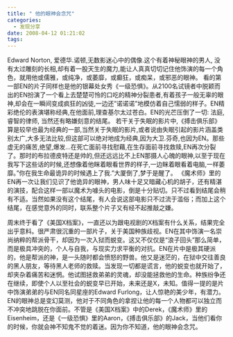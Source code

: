 ```yaml
---
title: " 他的眼神会念咒"
categories:
  - 发现分享
date: 2008-04-12 01:21:02
tags:
---
```


Edward Norton, 爱德华.诺顿,无数影迷心中的偶像.这个有着神秘眼神的男人, 没有太过雕刻的长相,却有着一股天生的魔力,能让人真真切切记住他饰演的每一个角色，就用他或儒雅，或纯净，或萎靡，或癫狂，或痴呆，或邪恶的眼神。 看的第一部EN的片子同样也是他的银幕处女秀《一级恐惧》。从2100名试镜者中脱颖而出的EN扮演了一个看上去楚楚可怜的口吃的精神分裂患者,有着孩子一般无辜的眼神,却会在一瞬间变成疯狂的凶徒,一边还”诺诺诺”地模仿着自己懦弱的样子。EN精彩绝伦的表演堪称经典,在他面前,理查基尔太过苍白。EN的光芒压倒了一切: 法庭, 睿智的律师, 当然还有略嫌刻意的结尾。 若干关于失眠的影片中,《搏击俱乐部》算是较早也最为经典的一部,当然关于失眠的影片,或者说由失眠引起的影片涵盖类别太广,大多无法比较,但这部可以绝对地成为经典,因为大卫.芬奇,也因为EN。那些虚无的痛苦,绝望,爆发…在死亡面前寻找慰藉,在生存面前寻找救赎,EN再次分裂了。那时的布拉德皮特还是帅的,但还远远比不上EN那摄人心魄的眼神,以至于现在我写下这些话的时候,还想像着他眯着眼看世界的样子,一边眯着眼看着电脑,一样萎靡。”你在我生命最诡异的时候遇上了我.”大厦倒了,梦于是醒了。 《魔术师》里的EN再一次让我们见识了他诡异的眼神，男人味十足又暗藏心机的胡子，还有精湛的演技，配合这样一部以魔术为噱头的电影，倒是十分贴切。只不过看到结尾会稍有不适。当然如果没有这个结尾，有人会说这部电影只不过流于滥俗；而加上这个结尾，在感觉意外的同时，联系整个片子又有经不起推敲之嫌。 

周末终于看了《美国X档案》，一直还以为跟电视剧的X档案有什么关系，结果完全出乎意料。很严肃很沉重的一部片子，关于美国种族歧视。EN在其中饰演一名崇尚纳粹的帮派骨干，却因为一次入狱而蜕变。这又不仅仅是“浪子回头”那么简单，而是极具冲突的，个人与自我，与现实力求平衡的对抗。EN在片中是极其硬派的，他是帮派的神，是一头随时都会愤怒的野兽。他又是迷茫的，在狱中交往善良的黑人朋友，等待黑人老师的救赎。当发现一切都是谎言，他的蜕变也就开始了，却夹杂着痛苦和迷惘。他试图拯救弟弟的灵魂，却没能拯救他的生命。种族纷争还在继续，即使个人以至社会的蜕变早已开始，未来还是X，未知。值得一提的是片中饰演弟弟的与EN同名同星座的Edward Furlong，让人惊艳的美少年，有潜力。 EN的眼神总是变幻莫测，他对于不同角色的拿捏让他的每一个人物都可以独立而不冲突地跳脱在你面前。不管是《美国X档案》中的Derek，《魔术师》里的Eisenheim，还是《一级恐惧》里的Aaron，《搏击俱乐部》的Jack，当他们看你的时候，你就会神不知鬼不觉的着迷。因为你不知道，他的眼神会念咒。